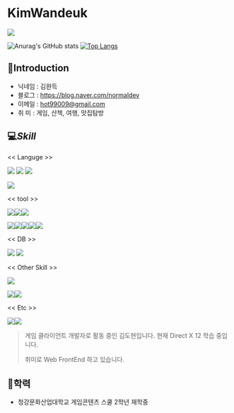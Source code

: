 # KimWandeuk

<img src="https://capsule-render.vercel.app/api?type=waving&height=300&color=gradient&text=Hello%20&section=header&descAlignY=43&descAlign=84&textBg=false&reversal=false&fontAlign=50&animation=blink&rotate=0"/>


![Anurag's GitHub stats](https://github-readme-stats.vercel.app/api?username=hot5667&show_icons=true&theme=radical)
[![Top Langs](https://github-readme-stats.vercel.app/api/top-langs/?username=hot5667&layout=compact)](https://github.com/anuraghazra/github-readme-stats)

## 🌊Introduction
- 닉네임 : 김완득
- 블로그 : https://blog.naver.com/normaldev
- 이메일 : hot99009@gmail.com
- 취    미 : 게임, 산책, 여행, 맛집탐방

## 💻_Skill_
<< Languge >>

<img src="https://img.shields.io/badge/C-A8B9CC?style=&logo=c&logoColor=FFFFFF"/> <img src="https://img.shields.io/badge/C%23-512BD4?style=&logo=csharp&logoColor="/> <img src="https://img.shields.io/badge/C++-00599C?style=&logo=cplusplus&logoColor="/>

<img src="https://img.shields.io/badge/Javascript-F7DF1E?style=&logo=javascript&logoColor=FFFFFF"/>

<< tool  >>

<img src="https://img.shields.io/badge/Unity-000000?style=&logo=unity&logoColor=FFFFFF"/><img src="https://img.shields.io/badge/DirectX-000000?style=&logo=microsoft&logoColor=FFFFFF"/><img src="https://img.shields.io/badge/Unreal Engine-FFFFFF?style=&logo=unrealengine&logoColor=000000"/>

<img src="https://img.shields.io/badge/Visual Studio-5C2D91?style=&logo=visualstudio&logoColor=FFFFFF"/><img src="https://img.shields.io/badge/Visual Studio Code-007ACC?style=&logo=visualstudiocode&logoColor=FFFFFF"/><img src="https://img.shields.io/badge/Git-F05032?style=&logo=git&logoColor=FFFFFF"/><img src="https://img.shields.io/badge/GitHub-181717?style=&logo=github&logoColor=FFFFFF"/><img src="https://img.shields.io/badge/GitLab-FC6D26?style=&logo=gitlab&logoColor=FFFFFF"/>

<< DB >>

<img src="https://img.shields.io/badge/MariaDB-003545?style=&logo=mariadb&logoColor=FFFFFF"/> <img src="https://img.shields.io/badge/Mysql-01B4E4?style=&logo=mysql&logoColor=FFFFFF"/>

<< Other Skill >>

<img src="https://img.shields.io/badge/Javascript-F7DF1E?style=&logo=javascript&logoColor=FFFFFF"/>

<img src="https://img.shields.io/badge/Vue-4FC08D?style=&logo=vuedotjs&logoColor=FFFFFF"/><img src="https://img.shields.io/badge/React-61DAFB?style=&logo=react&logoColor=FFFFFF"/>

<< Etc >>

<img src="https://img.shields.io/badge/Microsoft PowerPoint-B7472A?style=&logo=react&logoColor=FFFFFF"/><img src="https://img.shields.io/badge/Microsoft Word-2B579A?style=&logo=microsoftword&logoColor=FFFFFF"/>

>게임 클라이언트 개발자로 활동 중인 김도현입니다. 현재 Direct X 12 학습 중입니다. 
> 
>취미로 Web FrontEnd 하고 있습니다.

## 🏫학력

- 청강문화산업대학교 게임콘텐츠 스쿨 2학년 재학중

